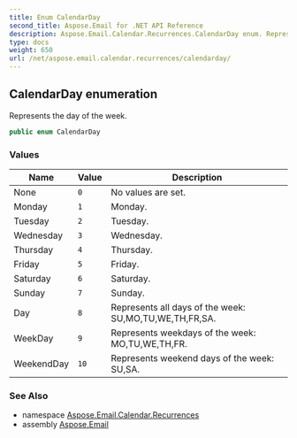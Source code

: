 ```yaml
---
title: Enum CalendarDay
second_title: Aspose.Email for .NET API Reference
description: Aspose.Email.Calendar.Recurrences.CalendarDay enum. Represents the day of the week
type: docs
weight: 650
url: /net/aspose.email.calendar.recurrences/calendarday/
---
```

## CalendarDay enumeration

Represents the day of the week.

```csharp
public enum CalendarDay
```

### Values

| Name | Value | Description |
| --- | --- | --- |
| None | `0` | No values are set. |
| Monday | `1` | Monday. |
| Tuesday | `2` | Tuesday. |
| Wednesday | `3` | Wednesday. |
| Thursday | `4` | Thursday. |
| Friday | `5` | Friday. |
| Saturday | `6` | Saturday. |
| Sunday | `7` | Sunday. |
| Day | `8` | Represents all days of the week: SU,MO,TU,WE,TH,FR,SA. |
| WeekDay | `9` | Represents weekdays of the week: MO,TU,WE,TH,FR. |
| WeekendDay | `10` | Represents weekend days of the week: SU,SA. |

### See Also

* namespace [Aspose.Email.Calendar.Recurrences](../../aspose.email.calendar.recurrences/)
* assembly [Aspose.Email](../../)


